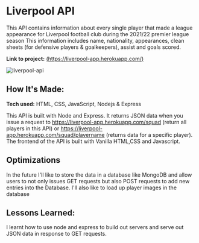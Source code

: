 # Liverpool API
This API contains information about every single player that made a league appearance for Liverpool football club during the 2021/22 premier league season This information includes name, nationality, appearances, clean sheets (for defensive players & goalkeepers), assist and goals scored.

**Link to project:** [(https://liverpool-app.herokuapp.com/)](https://liverpool-app.herokuapp.com/)

![liverpool-api](https://user-images.githubusercontent.com/84820874/172867997-972f6b78-494f-419f-adc1-df683561079a.gif)


## How It's Made:

**Tech used:** HTML, CSS, JavaScript, Nodejs & Express

This API is built with Node and Express. It returns JSON data when you issue a request to https://liverpool-app.herokuapp.com/squad (return all players in this API) or https://liverpool-app.herokuapp.com/squad/playername (returns data for a specific player). The frontend of the API is built with Vanilla HTML,CSS and Javascript.

## Optimizations

In the future I'll like to store the data in a database like MongoDB and allow users to not only issues GET requests but also POST requests to add new entries into the Database. I'll also like to load up player images in the database

## Lessons Learned:

I learnt how to use node and express to build out servers and serve out JSON data in response to GET requests.



